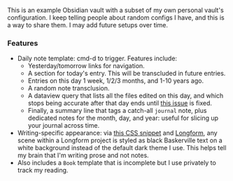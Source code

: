 This is an example Obsidian vault with a subset of my own personal vault's configuration. I keep telling people about random configs I have, and this is a way to share them. I may add future setups over time.

### Features

- Daily note template: cmd-d to trigger. Features include:
	- Yesterday/tomorrow links for navigation.
	- A section for today's entry. This will be transcluded in future entries.
	- Entries on this day 1 week, 1/2/3 months, and 1-10 years ago.
	- A random note transclusion.
	- A dataview query that lists all the files edited on this day, and which stops being accurate after that day ends until [this issue](https://github.com/blacksmithgu/obsidian-dataview/issues/42) is fixed.
	- Finally, a summary line that tags a catch-all `journal` note, plus dedicated notes for the month, day, and year: useful for slicing up your journal across time.
- Writing-specific appearance: via [this CSS snippet](https://github.com/kevboh/example-vault/blob/main/.obsidian/snippets/writing.css) and [Longform](https://github.com/kevboh/longform), any scene within a Longform project is styled as black Baskerville text on a white background instead of the default dark theme I use. This helps tell my brain that I'm writing prose and not notes.
- Also includes a `Book` template that is incomplete but I use privately to track my reading.
